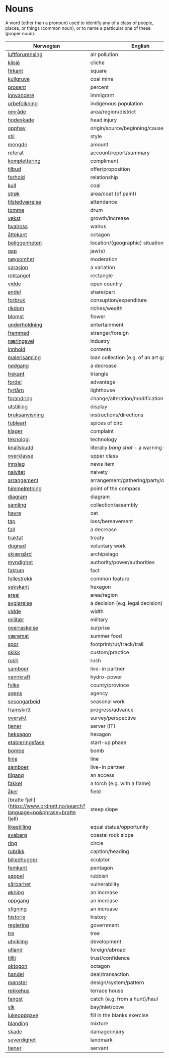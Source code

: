 # Nouns

A word (other than a pronoun) used to identify any of a class of people, places, or things (common noun), or to name a particular one of these (proper noun).

| Norwegian | English | Gender |
| --- | --- | --- |
| [luftforurensing](https://www.ordnett.no/search?language=no&phrase=luftforurensing) | air pollution | m |
| [klisjé](https://www.ordnett.no/search?language=no&phrase=klisjé) | cliche | m |
| [firkant](https://www.ordnett.no/search?language=no&phrase=firkant) | square | m |
| [kullgruve](https://www.ordnett.no/search?language=no&phrase=kullgruve) | coal mine | m |
| [prosent](https://www.ordnett.no/search?language=no&phrase=prosent) | percent | m |
| [innvandere](https://www.ordnett.no/search?language=no&phrase=innvandere) | immigrant | m |
| [urbefolkning](https://www.ordnett.no/search?language=no&phrase=urbefolkning) | indigenous population | m |
| [område](https://www.ordnett.no/search?language=no&phrase=område) | area/region/district | i |
| [hodeskade](https://www.ordnett.no/search?language=no&phrase=hodeskade) | head injury | m |
| [opphav](https://www.ordnett.no/search?language=no&phrase=opphav) | origin/source/beginning/cause | i |
| [stil](https://www.ordnett.no/search?language=no&phrase=stil) | style | m |
| [mengde](https://www.ordnett.no/search?language=no&phrase=mengde) | amount | m |
| [referat](https://www.ordnett.no/search?language=no&phrase=referat) | account/report/summary | i |
| [komplettering](https://www.ordnett.no/search?language=no&phrase=komplettering) | compliment | m |
| [tilbud](https://www.ordnett.no/search?language=no&phrase=tilbud) | offer/proposition | i |
| [forhold](https://www.ordnett.no/search?language=no&phrase=forhold) | relationship | i |
| [kull](https://www.ordnett.no/search?language=no&phrase=kull) | coal | i |
| [strøk](https://www.ordnett.no/search?language=no&phrase=strøk) | area/coat (of paint) | i |
| [tilstedværelse](https://www.ordnett.no/search?language=no&phrase=tilstedværelse) | attendance | i |
| [tomme](https://www.ordnett.no/search?language=no&phrase=tomme) | drum | m |
| [vekst](https://www.ordnett.no/search?language=no&phrase=vekst) | growth/increase | m |
| [hvalross](https://www.ordnett.no/search?language=no&phrase=hvalross) | walrus | m |
| [åttekant](https://www.ordnett.no/search?language=no&phrase=åttekant) | octagon | m |
| [beliggenheten](https://www.ordnett.no/search?language=no&phrase=beliggenheten) | location/(geographic) situation | m/f |
| [gap](https://www.ordnett.no/search?language=no&phrase=gap) | jaw(s) | m |
| [nøysomhet](https://www.ordnett.no/search?language=no&phrase=nøysomhet) | moderation | m |
| [varasjon](https://www.ordnett.no/search?language=no&phrase=varasjon) | a variation | m |
| [rektangel](https://www.ordnett.no/search?language=no&phrase=rektangel) | rectangle | i |
| [vidde](https://www.ordnett.no/search?language=no&phrase=vidde) | open country | m |
| [andel](https://www.ordnett.no/search?language=no&phrase=andel) | share/part | m |
| [forbruk](https://www.ordnett.no/search?language=no&phrase=forbruk) | consuption/expenditure | i |
| [rikdom](https://www.ordnett.no/search?language=no&phrase=rikdom) | riches/wealth | m |
| [blomst](https://www.ordnett.no/search?language=no&phrase=blomst) | flower | m |
| [underholdning](https://www.ordnett.no/search?language=no&phrase=underholdning) | entertainment | m |
| [fremmed](https://www.ordnett.no/search?language=no&phrase=fremmed) | stranger/foreign | m |
| [næringsvei](https://www.ordnett.no/search?language=no&phrase=næringsvei) | industry | m |
| [innhold](https://www.ordnett.no/search?language=no&phrase=innhold) | contents | i |
| [malerisamling](https://www.ordnett.no/search?language=no&phrase=malerisamling) | loan collection (e.g. of an art gallery) | m |
| [nedgang](https://www.ordnett.no/search?language=no&phrase=nedgang) | a decrease | m |
| [trekant](https://www.ordnett.no/search?language=no&phrase=trekant) | triangle | m |
| [fordel](https://www.ordnett.no/search?language=no&phrase=fordel) | advantage | m |
| [fyrtårn](https://www.ordnett.no/search?language=no&phrase=fyrtårn) | lighthouse | i |
| [forandring](https://www.ordnett.no/search?language=no&phrase=forandring) | change/alteration/modification | m |
| [utstilling](https://www.ordnett.no/search?language=no&phrase=utstilling) | display | m |
| [bruksanvisning](https://www.ordnett.no/search?language=no&phrase=bruksanvisning) | instructions/directions | m |
| [fubleart](https://www.ordnett.no/search?language=no&phrase=fubleart) | spices of bird | m/f |
| [klager](https://www.ordnett.no/search?language=no&phrase=klager) | complaint | m |
| [teknologi](https://www.ordnett.no/search?language=no&phrase=teknologi) | technology | m |
| [knallskudd](https://www.ordnett.no/search?language=no&phrase=knallskudd) | literally _bang shot_ - a warning shot gun | i |
| [overklasse](https://www.ordnett.no/search?language=no&phrase=overklasse) | upper class | m |
| [innslag](https://www.ordnett.no/search?language=no&phrase=innslag) | news item | i |
| [naivitet](https://www.ordnett.no/search?language=no&phrase=naivitet) | naivety | m |
| [arrangement](https://www.ordnett.no/search?language=no&phrase=arrangement) | arrangement/gathering/party/organisation | i |
| [himmelretning](https://www.ordnett.no/search?language=no&phrase=himmelretning) | point of the compass | m |
| [diagram](https://www.ordnett.no/search?language=no&phrase=diagram) | diagram | i |
| [samling](https://www.ordnett.no/search?language=no&phrase=samling) | collection/assembly | m |
| [havre](https://www.ordnett.no/search?language=no&phrase=havre) | oat | m |
| [tap](https://www.ordnett.no/search?language=no&phrase=tap) | loss/bereavement | i |
| [fall](https://www.ordnett.no/search?language=no&phrase=fall) | a decrease | i |
| [traktat](https://www.ordnett.no/search?language=no&phrase=traktat) | treaty | m |
| [dugnad](https://www.ordnett.no/search?language=no&phrase=dugnad) | voluntary work | m |
| [skjærgård](https://www.ordnett.no/search?language=no&phrase=skjærgård) | archipelago | m |
| [myndighet](https://www.ordnett.no/search?language=no&phrase=myndighet) | authority/power/authorities | m |
| [faktum](https://www.ordnett.no/search?language=no&phrase=faktum) | fact | i |
| [fellestrekk](https://www.ordnett.no/search?language=no&phrase=fellestrekk) | common feature | i |
| [sekskant](https://www.ordnett.no/search?language=no&phrase=sekskant) | hexagon | m |
| [areal](https://www.ordnett.no/search?language=no&phrase=areal) | area/region | i |
| [avgjørelse](https://www.ordnett.no/search?language=no&phrase=avgjørelse) | a decision (e.g. legal decision) | m |
| [vidde](https://www.ordnett.no/search?language=no&phrase=vidde) | width | m/f |
| [militær](https://www.ordnett.no/search?language=no&phrase=militær) | military | m |
| [overraskelse](https://www.ordnett.no/search?language=no&phrase=overraskelse) | surprise | m |
| [væremat](https://www.ordnett.no/search?language=no&phrase=væremat) | summer food | m |
| [spor](https://www.ordnett.no/search?language=no&phrase=spor) | footprint/rut/track/trail | i |
| [skikk](https://www.ordnett.no/search?language=no&phrase=skikk) | custom/practice | m |
| [rush](https://www.ordnett.no/search?language=no&phrase=rush) | rush | i |
| [samboer](https://www.ordnett.no/search?language=no&phrase=samboer) | live-in partner | m |
| [vannkraft](https://www.ordnett.no/search?language=no&phrase=vannkraft) | hydro-power | m |
| [fylke](https://www.ordnett.no/search?language=no&phrase=fylke) | county/province | i |
| [agens](https://www.ordnett.no/search?language=no&phrase=agens) | agency | m |
| [sesongarbeid](https://www.ordnett.no/search?language=no&phrase=sesongarbeid) | seasonal work | i |
| [framskritt](https://www.ordnett.no/search?language=no&phrase=framskritt) | progress/advance | i |
| [oversikt](https://www.ordnett.no/search?language=no&phrase=oversikt) | survey/perspective | m |
| [tjener](https://www.ordnett.no/search?language=no&phrase=tjener) | server (IT) | m |
| [heksagon](https://www.ordnett.no/search?language=no&phrase=heksagon) | hexagon | m |
| [etableringsfase](https://www.ordnett.no/search?language=no&phrase=etableringsfase) | start-up phase | m |
| [bombe](https://www.ordnett.no/search?language=no&phrase=bombe) | bomb | m |
| [linje](https://www.ordnett.no/search?language=no&phrase=linje) | line | m |
| [samboer](https://www.ordnett.no/search?language=no&phrase=samboer) | live-in partner | m |
| [tilgang](https://www.ordnett.no/search?language=no&phrase=tilgang) | an access | i |
| [fakkel](https://www.ordnett.no/search?language=no&phrase=fakkel) | a torch (e.g. with a flame) | m |
| [åker](https://www.ordnett.no/search?language=no&phrase=åker) | field | m |
| [bratte fjell](https://www.ordnett.no/search?language=no&phrase=bratte fjell) | steep slope | m |
| [likestilling](https://www.ordnett.no/search?language=no&phrase=likestilling) | equal status/opportunity | m |
| [svaberg](https://www.ordnett.no/search?language=no&phrase=svaberg) | coastal rock slope | i |
| [ring](https://www.ordnett.no/search?language=no&phrase=ring) | circle | m |
| [rubrikk](https://www.ordnett.no/search?language=no&phrase=rubrikk) | caption/heading | m |
| [billedhugger](https://www.ordnett.no/search?language=no&phrase=billedhugger) | sculptor | m |
| [femkant](https://www.ordnett.no/search?language=no&phrase=femkant) | pentagon | m |
| [søppel](https://www.ordnett.no/search?language=no&phrase=søppel) | rubbish | i |
| [sårbarhet](https://www.ordnett.no/search?language=no&phrase=sårbarhet) | vulnerability | m |
| [økning](https://www.ordnett.no/search?language=no&phrase=økning) | an increase | m |
| [oppgang](https://www.ordnett.no/search?language=no&phrase=oppgang) | an increase | m |
| [stigning](https://www.ordnett.no/search?language=no&phrase=stigning) | an increase | m |
| [historie](https://www.ordnett.no/search?language=no&phrase=historie) | history | m/f |
| [regjering](https://www.ordnett.no/search?language=no&phrase=regjering) | government | m |
| [tre](https://www.ordnett.no/search?language=no&phrase=tre) | tree | i |
| [utvikling](https://www.ordnett.no/search?language=no&phrase=utvikling) | development | m |
| [utland](https://www.ordnett.no/search?language=no&phrase=utland) | foreign/abroad | m |
| [tillit](https://www.ordnett.no/search?language=no&phrase=tillit) | trust/confidence | m |
| [oktogon](https://www.ordnett.no/search?language=no&phrase=oktogon) | octagon | m |
| [handel](https://www.ordnett.no/search?language=no&phrase=handel) | deal/transaction | m |
| [mønster](https://www.ordnett.no/search?language=no&phrase=mønster) | design/system/pattern | i |
| [rekkehus](https://www.ordnett.no/search?language=no&phrase=rekkehus) | terrace house | i |
| [fangst](https://www.ordnett.no/search?language=no&phrase=fangst) | catch (e.g. from a hunt)/haul | m |
| [vik](https://www.ordnett.no/search?language=no&phrase=vik) | bay/inlet/cove | m |
| [lukeoppgave](https://www.ordnett.no/search?language=no&phrase=lukeoppgave) | fill in the blanks exercise | m |
| [blanding](https://www.ordnett.no/search?language=no&phrase=blanding) | mixture | m |
| [skade](https://www.ordnett.no/search?language=no&phrase=skade) | damage/injury | m |
| [severdighet](https://www.ordnett.no/search?language=no&phrase=severdighet) | landmark | m |
| [tjener](https://www.ordnett.no/search?language=no&phrase=tjener) | servant | m |

